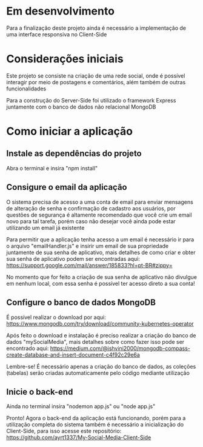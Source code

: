 # Em desenvolvimento

Para a finalização deste projeto ainda é necessário a implementação de uma interface responsiva no Client-Side

# Considerações iniciais

Este projeto se consiste na criação de uma rede social, onde é possível interagir por meio de postagens e comentários, além também de outras funcionalidades

Para a construção do Server-Side foi utilizado o framework Express juntamente com o banco de dados não relacional MongoDB

# Como iniciar a aplicação

## Instale as dependências do projeto

Abra o terminal e insira "npm install"

## Consigure o email da aplicação

O sistema precisa de acesso a uma conta de email para enviar mensagens de alteração de senha e confirmação de cadastro aos usuários, por questões de segurança é altamente recomendado que você crie um email novo para tal tarefa, porém caso não desejar você ainda pode estar utilizando um email já existente

Para permitir que a aplicação tenha acesso a um email é necessário ir para o arquivo "emailHandler.js" e insirir um email de sua propriedade juntamente de sua senha de aplicativo, mais detalhes de como criar e obter sua senha de aplicativo podem ser encontradas aqui: https://support.google.com/mail/answer/185833?hl=pt-BR#zippy=

No momento que for feito a criação de sua senha de aplicativo não divulgue em nenhum local, com essa senha é possível ter acesso direto a sua conta!

## Configure o banco de dados MongoDB

É possível realizar o download por aqui: https://www.mongodb.com/try/download/community-kubernetes-operator

Após feito o download e instalação é preciso realizar a criação do banco de dados "mySocialMedia", mais detalhes sobre como fazer isso pode ser encontrado aqui: https://medium.com/@ishvini2000/mongodb-compass-create-database-and-insert-document-c4f92c29e6a

Lembre-se! É necessário apenas a criação do banco de dados, as coleções (tabelas) serão criadas automaticamente pelo código mediante utilização

## Inicie o back-end

Ainda no terminal insira "nodemon app.js" ou "node app.js"

Pronto! Agora o back-end da aplicação está funcionando, porém para a utilização completa do sistema também é necessário a inicialização do Client-Side, para isso acesse este repositório: https://github.com/ayrt1337/My-Social-Media-Client-Side
